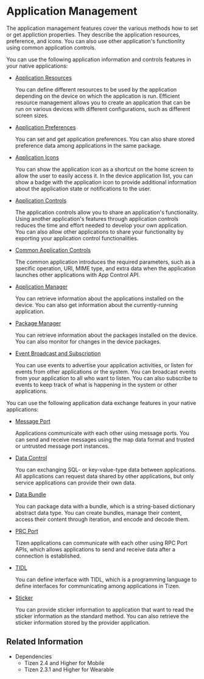 # Application Management

The application management features cover the various methods how to set or get appliction properties. They describe the application resources, preference, and icons. You can also use other application's functionlity using common application controls.

You can use the following application information and controls features in your native applications:

- [Application Resources](app-resources.md)

  You can define different resources to be used by the application depending on the device on which the application is run. Efficient resource management allows you to create an application that can be run on various devices with different configurations, such as different screen sizes.

- [Application Preferences](app-preferences.md)

  You can set and get application preferences. You can also share stored preference data among applications in the same package.

- [Application Icons](app-icons.md)

  You can show the application icon as a shortcut on the home screen to allow the user to easily access it. In the device application list, you can show a badge with the application icon to provide additional information about the application state or notifications to the user.

- [Application Controls](app-controls.md)

  The application controls allow you to share an application's functionality. Using another application's features through application controls reduces the time and effort needed to develop your own application. You can also allow other applications to share your functionality by exporting your application control functionalities.

- [Common Application Controls](common-appcontrols.md)

  The common application introduces the required parameters, such as a specific operation, URI, MIME type, and extra data when the application launches other applications with App Control API.

- [Application Manager](app-manager.md)

  You can retrieve information about the applications installed on the device. You can also get information about the currently-running application.

- [Package Manager](package-manager.md)

  You can retrieve information about the packages installed on the device. You can also monitor for changes in the device packages.

- [Event Broadcast and Subscription](event.md)

  You can use events to advertise your application activities, or listen for events from other applications or the system. You can broadcast events from your application to all who want to listen. You can also subscribe to events to keep track of what is happening in the system or other applications.

You can use the following application data exchange features in your native applications:

- [Message Port](message-port.md)

  Applications communicate with each other using message ports. You can send and receive messages using the map data format and trusted or untrusted message port instances.

- [Data Control](data-control.md)

  You can exchanging SQL- or key-value-type data between applications. All applications can request data shared by other applications, but only service applications can provide their own data.

- [Data Bundle](data-bundles.md)

  You can package data with a bundle, which is a string-based dictionary abstract data type. You can create bundles, manage their content, access their content through iteration, and encode and decode them.

- [PRC Port](rpc-port.md)

  Tizen applications can communicate with each other using RPC Port APIs, which allows applications to send and receive data after a connection is established.

- [TIDL](tidl.md)

  You can define interface with TIDL, which is a programming language to define interfaces for communicating among applications in Tizen.

- [Sticker](sticker.md)

  You can provide sticker information to application that want to read the sticker information as the standard method. You can also retrieve the sticker information stored by the provider application.


## Related Information
- Dependencies
  - Tizen 2.4 and Higher for Mobile
  - Tizen 2.3.1 and Higher for Wearable
